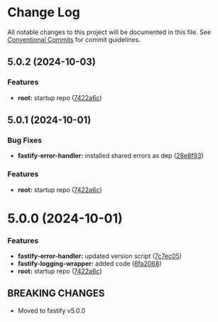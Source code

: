 # Change Log

All notable changes to this project will be documented in this file.
See [Conventional Commits](https://conventionalcommits.org) for commit guidelines.

## 5.0.2 (2024-10-03)


### Features

* **root:** startup repo ([7422a6c](https://github.com/ogcio/shared-node-utils/commit/7422a6c8a7d51722299e6cd61eebacefe2b80d6d))





## 5.0.1 (2024-10-01)


### Bug Fixes

* **fastify-error-handler:** installed shared errors as dep ([28e8f93](https://github.com/ogcio/shared-node-utils/commit/28e8f935a729472718d68b5caf86173ac95550c0))


### Features

* **root:** startup repo ([7422a6c](https://github.com/ogcio/shared-node-utils/commit/7422a6c8a7d51722299e6cd61eebacefe2b80d6d))





# 5.0.0 (2024-10-01)


### Features

* **fastify-error-handler:** updated version script ([7c7ec05](https://github.com/ogcio/shared-node-utils/commit/7c7ec05b8a8335642038c60b198b0f193364ddb4))
* **fastify-logging-wrapper:** added code ([6fa2068](https://github.com/ogcio/shared-node-utils/commit/6fa2068dbef70d00406065b79de1bf91aa444bea))
* **root:** startup repo ([7422a6c](https://github.com/ogcio/shared-node-utils/commit/7422a6c8a7d51722299e6cd61eebacefe2b80d6d))

## BREAKING CHANGES

- Moved to fastify v5.0.0
